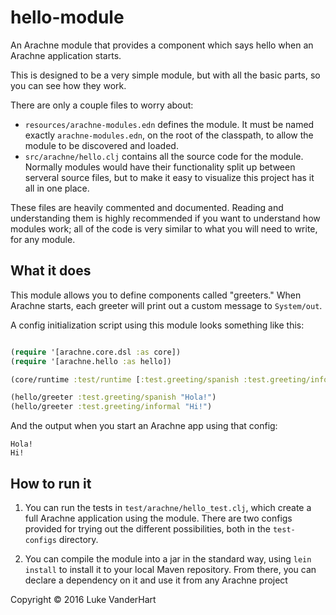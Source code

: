 # hello-module

An Arachne module that provides a component which says hello when an Arachne
application starts.

This is designed to be a very simple module, but with all the basic parts, so
you can see how they work.

There are only a couple files to worry about:

- `resources/arachne-modules.edn` defines the module. It must be named exactly
`arachne-modules.edn`, on the root of the classpath, to allow the module to be
discovered and loaded.
- `src/arachne/hello.clj` contains all the source code for the module. Normally
modules would have their functionality split up between serveral source files,
but to make it easy to visualize this project has it all in one place.

These files are heavily commented and documented. Reading and understanding
them is highly recommended if you want to understand how modules work; all of
the code is very similar to what you will need to write, for any module.

## What it does

This module allows you to define components called "greeters." When Arachne
starts, each greeter will print out a custom message to `System/out`.

A config initialization script using this module looks something like this:

```clojure

(require '[arachne.core.dsl :as core])
(require '[arachne.hello :as hello])

(core/runtime :test/runtime [:test.greeting/spanish :test.greeting/informal])

(hello/greeter :test.greeting/spanish "Hola!")
(hello/greeter :test.greeting/informal "Hi!")
```

And the output when you start an Arachne app using that config:
```
Hola!
Hi!
```

## How to run it

1. You can run the tests in `test/arachne/hello_test.clj`, which create a full
Arachne application using the module. There are two configs provided for trying
out the different possibilities, both in the `test-configs` directory.

2. You can compile the module into a jar in the standard way, using `lein
install` to install it to your local Maven repository. From there, you can
declare a dependency on it and use it from any Arachne project

Copyright © 2016 Luke VanderHart
